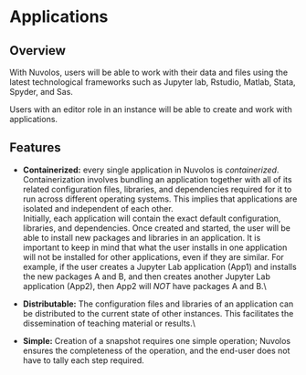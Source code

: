 # Applications

## Overview

With Nuvolos, users will be able to work with their data and files using the latest technological frameworks such as Jupyter lab, Rstudio, Matlab, Stata, Spyder, and Sas.

Users with an editor role in an instance will be able to create and work with applications.

## Features

* **Containerized:** every single application in Nuvolos is _containerized_. Containerization involves bundling an application together with all of its related configuration files, libraries, and dependencies required for it to run across different operating systems. This implies that applications are isolated and independent of each other. \
  Initially, each application will contain the exact default configuration, libraries, and dependencies. Once created and started, the user will be able to install new packages and libraries in an application. It is important to keep in mind that what the user installs in one application will not be installed for other applications, even if they are similar. For example, if the user creates a Jupyter Lab application (App1) and installs the new packages A and B, and then creates another Jupyter Lab application (App2), then App2 will _NOT_ have packages A and B.\

* **Distributable:** The configuration files and libraries of an application can be distributed to the current state of other instances. This facilitates the dissemination of teaching material or results.\

* **Simple:** Creation of a snapshot requires one simple operation; Nuvolos ensures the completeness of the operation, and the end-user does not have to tally each step required.
